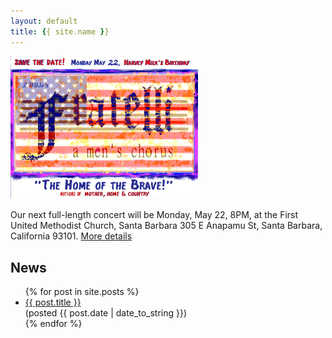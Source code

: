 ```yaml
---
layout: default
title: {{ site.name }}
---
```



<div class="featured-300px-photo">
  <img src="/static/images/2017_May_22_Save_Date.jpg" alt="Current Featured Photo" width="300">
</div>

<div id="home">
  <p>Our next full-length concert will be Monday, May 22, 8PM, at the First United Methodist Church, Santa Barbara 305 E Anapamu St, Santa Barbara, California 93101. <a href="/concerts">More details</a></p>
  <h2>News</h2>
  <ul class="posts">
    {% for post in site.posts %}
      <li><a href="{{ site.baseurl }}{{ post.url }}">{{ post.title }}</a><br>
      <span>(posted {{ post.date | date_to_string }})</span></li>
    {% endfor %}
  </ul>
</div>

